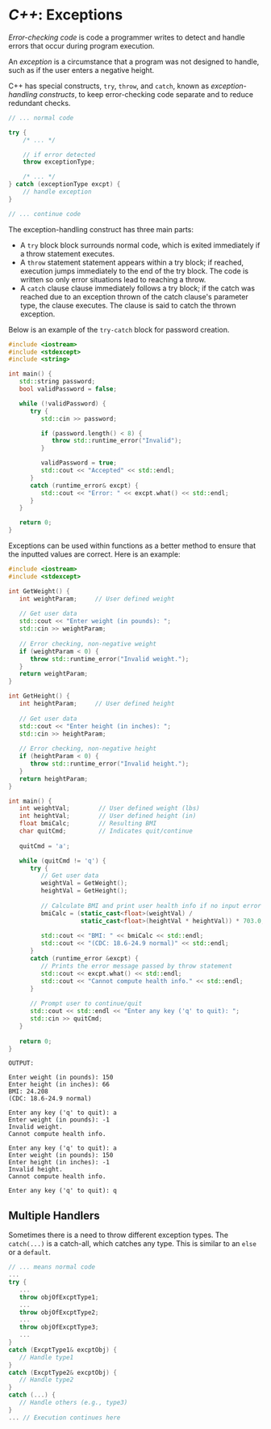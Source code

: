 <!---
CS NOTES :: C++ :: EXCEPTIONS

BY: COLE ELLIS

LAST MODIFIED: 17 DEC 2021
-->

# ***C++***: Exceptions
*Error-checking code* is code a programmer writes to detect and handle errors that occur during program execution. 

An *exception* is a circumstance that a program was not designed to handle, such as if the user enters a negative height.

C++ has special constructs, `try`, `throw`, and `catch`, known as *exception-handling constructs*, to keep error-checking code separate and to reduce redundant checks.
```c++
// ... normal code

try {
	/* ... */

	// if error detected
	throw exceptionType;

	/* ... */
} catch (exceptionType excpt) {
	// handle exception
}

// ... continue code
```

The exception-handling construct has three main parts:
- A `try` block block surrounds normal code, which is exited immediately if a throw statement executes.
- A `throw` statement statement appears within a try block; if reached, execution jumps immediately to the end of the try block. The code is written so only error situations lead to reaching a throw.
- A `catch` clause clause immediately follows a try block; if the catch was reached due to an exception thrown of the catch clause's parameter type, the clause executes. The clause is said to catch the thrown exception.

Below is an example of the `try-catch` block for password creation.
```c++
#include <iostream>
#include <stdexcept>
#include <string>

int main() {
   std::string password;
   bool validPassword = false;

   while (!validPassword) {
      try {
         std::cin >> password;

         if (password.length() < 8) {
            throw std::runtime_error("Invalid");
         }

         validPassword = true;
         std::cout << "Accepted" << std::endl;
      }
      catch (runtime_error& excpt) {
         std::cout << "Error: " << excpt.what() << std::endl;
      }
   }

   return 0;
}
```

Exceptions can be used within functions as a better method to ensure that the inputted values are correct.  Here is an example:
```c++
#include <iostream>
#include <stdexcept>

int GetWeight() {
   int weightParam;     // User defined weight
   
   // Get user data
   std::cout << "Enter weight (in pounds): ";
   std::cin >> weightParam;
   
   // Error checking, non-negative weight
   if (weightParam < 0) {
      throw std::runtime_error("Invalid weight.");
   }
   return weightParam;
}

int GetHeight() {
   int heightParam;     // User defined height
   
   // Get user data
   std::cout << "Enter height (in inches): ";
   std::cin >> heightParam;
   
   // Error checking, non-negative height
   if (heightParam < 0) {
      throw std::runtime_error("Invalid height.");
   }
   return heightParam;
}

int main() {
   int weightVal;        // User defined weight (lbs)
   int heightVal;        // User defined height (in)
   float bmiCalc;        // Resulting BMI
   char quitCmd;         // Indicates quit/continue
   
   quitCmd = 'a';

   while (quitCmd != 'q') {
      try {
         // Get user data
         weightVal = GetWeight();
         heightVal = GetHeight();
         
         // Calculate BMI and print user health info if no input error
         bmiCalc = (static_cast<float>(weightVal) /
                    static_cast<float>(heightVal * heightVal)) * 703.0;
         
         std::cout << "BMI: " << bmiCalc << std::endl;
         std::cout << "(CDC: 18.6-24.9 normal)" << std::endl;
      }
      catch (runtime_error &excpt) {
         // Prints the error message passed by throw statement
         std::cout << excpt.what() << std::endl;
         std::cout << "Cannot compute health info." << std::endl;
      }
      
      // Prompt user to continue/quit
      std::cout << std::endl << "Enter any key ('q' to quit): ";
      std::cin >> quitCmd;
   }
   
   return 0;
}
```
`OUTPUT:`
```
Enter weight (in pounds): 150
Enter height (in inches): 66
BMI: 24.208
(CDC: 18.6-24.9 normal)

Enter any key ('q' to quit): a
Enter weight (in pounds): -1
Invalid weight.
Cannot compute health info.

Enter any key ('q' to quit): a
Enter weight (in pounds): 150
Enter height (in inches): -1
Invalid height.
Cannot compute health info.

Enter any key ('q' to quit): q
```

## Multiple Handlers
Sometimes there is a need to throw different exception types.  The `catch(...)` is a catch-all, which catches any type.  This is similar to an `else` or a `default`.
```c++
// ... means normal code
...
try {
   ...
   throw objOfExcptType1;
   ...
   throw objOfExcptType2;
   ...
   throw objOfExcptType3;
   ...
}
catch (ExcptType1& excptObj) {
   // Handle type1
}
catch (ExcptType2& excptObj) {
   // Handle type2
}
catch (...) {
   // Handle others (e.g., type3)
}
... // Execution continues here
```

